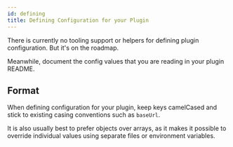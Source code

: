 ```yaml
---
id: defining
title: Defining Configuration for your Plugin
---
```


There is currently no tooling support or helpers for defining plugin
configuration. But it's on the roadmap.

Meanwhile, document the config values that you are reading in your plugin
README.

## Format

When defining configuration for your plugin, keep keys camelCased and stick to
existing casing conventions such as `baseUrl`.

It is also usually best to prefer objects over arrays, as it makes it possible
to override individual values using separate files or environment variables.
